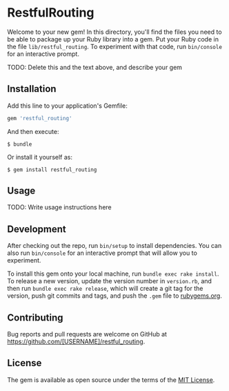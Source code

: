 # RestfulRouting

Welcome to your new gem! In this directory, you'll find the files you need to be able to package up your Ruby library into a gem. Put your Ruby code in the file `lib/restful_routing`. To experiment with that code, run `bin/console` for an interactive prompt.

TODO: Delete this and the text above, and describe your gem

## Installation

Add this line to your application's Gemfile:

```ruby
gem 'restful_routing'
```

And then execute:

    $ bundle

Or install it yourself as:

    $ gem install restful_routing

## Usage

TODO: Write usage instructions here

## Development

After checking out the repo, run `bin/setup` to install dependencies. You can also run `bin/console` for an interactive prompt that will allow you to experiment.

To install this gem onto your local machine, run `bundle exec rake install`. To release a new version, update the version number in `version.rb`, and then run `bundle exec rake release`, which will create a git tag for the version, push git commits and tags, and push the `.gem` file to [rubygems.org](https://rubygems.org).

## Contributing

Bug reports and pull requests are welcome on GitHub at https://github.com/[USERNAME]/restful_routing.


## License

The gem is available as open source under the terms of the [MIT License](http://opensource.org/licenses/MIT).

